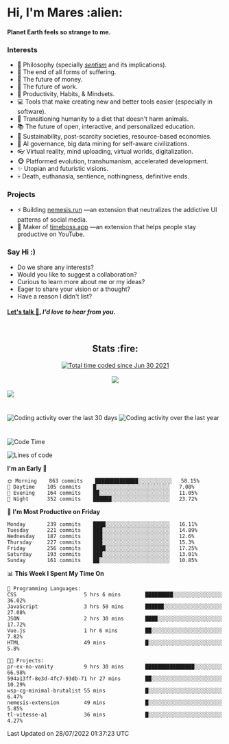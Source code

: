 <h1>Hi, I'm Mares :alien:</h1>

#### Planet Earth feels so strange to me.

### **Interests**

- 🌊 Philosophy (specially [_sentism_][sentismmedium] and its implications).
- 🎯 The end of all forms of suffering.
- 💸 The future of money.
- 💼 The future of work.
- 🧠 Productivity, Habits, & Mindsets.
- 💻 Tools that make creating new and better tools easier (especially in software).
- 🥗 Transitioning humanity to a diet that doesn't harm animals.
- 📚 The future of open, interactive, and personalized education.
- 🌱 Sustainability, post-scarcity societies, resource-based economies.
- 🤖 AI governance, big data mining for self-aware civilizations.
- 👓 Virtual reality, mind uploading, virtual worlds, digitalization.
- 🐵 Platformed evolution, transhumanism, accelerated development.
- ✨ Utopian and futuristic visions.
- 💀 Death, euthanasia, sentience, nothingness, definitive ends.


### **Projects**

- ⚡ Building [nemesis.run](https://chrome.google.com/webstore/detail/nemesis-%E2%80%93-humane-design-f/blfbbifgjgikekfochleknjcopefifgo?hl=en) —an extension that neutralizes the addictive UI patterns of social media.
- 💎 Maker of [timeboss.app](https://timeboss.app) —an extension that helps people stay productive on YouTube.


### **Say Hi :)**

- Do we share any interests?
- Would you like to suggest a collaboration?
- Curious to learn more about me or my ideas?
- Eager to share your vision or a thought?
- Have a reason I didn't list?

#### [Let's talk :wave:.](mailto:mareszhar@gmail.com) _I'd love to hear from you_.

[sentismmedium]: https://medium.com/@mareszhar/born-a-prisoner-a-reflection-about-life-its-struggles-and-a-plan-to-escape-d8566ce9b026

<br>

<h2 align="center">Stats :fire:</h2>

<div align="center">
  <a href="https://wakatime.com/@cfdc0e0d-4860-4b62-9ff0-cb659185525e">
    <img src="https://wakatime.com/badge/user/cfdc0e0d-4860-4b62-9ff0-cb659185525e.svg" alt="Total time coded since Jun 30 2021" />
  </a>
</div>

<br>

<!-- 
Add or remove this: 
&dates=B1AAB3FF 
...or this...
&date_format=M%20j%5B%2C%20Y%5D
from the *streak stats URL below* if they get bugged and aren't updating: 
-->

<div align="center">
  <img src="https://github-readme-streak-stats.herokuapp.com?user=mareszhar&theme=black-ice&hide_border=true&stroke=FFFFFF15&ring=DF8FFE&fire=DF8FFE&currStreakLabel=DF8FFE&background=1A232A&currStreakNum=86FFAB&dates=B1AAB3FF&date_format=M%20j%5B%2C%20Y%5D">
</div>

<br>

<img src="https://activity-graph.herokuapp.com/graph?username=mareszhar&theme=nord&bg_color=00000000&color=979797&line=DF8FFE&point=00000000&area=true&hide_border=true">

<br>

<h1></h1>

<img src="https://wakatime.com/share/@mares/5df0ff02-9c79-41b4-b540-51dc9c65a57b.svg" alt="Coding activity over the last 30 days" />
<img src="https://wakatime.com/share/@mares/ea89ba71-f374-40af-930c-e0655909fe37.svg" alt="Coding activity over the last year" />

<h1></h1>

<!--START_SECTION:waka-->
![Code Time](http://img.shields.io/badge/Code%20Time-547%20hrs%2017%20mins-blue)

![Lines of code](https://img.shields.io/badge/From%20Hello%20World%20I%27ve%20Written-146%20Thousand%20lines%20of%20code-blue)

**I'm an Early 🐤** 

```text
🌞 Morning    863 commits    ██████████████░░░░░░░░░░░   58.15% 
🌆 Daytime    105 commits    █░░░░░░░░░░░░░░░░░░░░░░░░   7.08% 
🌃 Evening    164 commits    ██░░░░░░░░░░░░░░░░░░░░░░░   11.05% 
🌙 Night      352 commits    ██████░░░░░░░░░░░░░░░░░░░   23.72%

```
📅 **I'm Most Productive on Friday** 

```text
Monday       239 commits    ████░░░░░░░░░░░░░░░░░░░░░   16.11% 
Tuesday      221 commits    ███░░░░░░░░░░░░░░░░░░░░░░   14.89% 
Wednesday    187 commits    ███░░░░░░░░░░░░░░░░░░░░░░   12.6% 
Thursday     227 commits    ███░░░░░░░░░░░░░░░░░░░░░░   15.3% 
Friday       256 commits    ████░░░░░░░░░░░░░░░░░░░░░   17.25% 
Saturday     193 commits    ███░░░░░░░░░░░░░░░░░░░░░░   13.01% 
Sunday       161 commits    ██░░░░░░░░░░░░░░░░░░░░░░░   10.85%

```


📊 **This Week I Spent My Time On** 

```text
💬 Programming Languages: 
CSS                      5 hrs 6 mins        █████████░░░░░░░░░░░░░░░░   36.02% 
JavaScript               3 hrs 50 mins       ██████░░░░░░░░░░░░░░░░░░░   27.08% 
JSON                     2 hrs 30 mins       ████░░░░░░░░░░░░░░░░░░░░░   17.72% 
Vue.js                   1 hr 6 mins         ██░░░░░░░░░░░░░░░░░░░░░░░   7.82% 
HTML                     49 mins             █░░░░░░░░░░░░░░░░░░░░░░░░   5.8%

🐱‍💻 Projects: 
pr-ex-no-vanity          9 hrs 30 mins       ████████████████░░░░░░░░░   66.98% 
594a13ff-8e3d-4fc7-93db-71 hr 27 mins        ██░░░░░░░░░░░░░░░░░░░░░░░   10.29% 
wsp-cg-minimal-brutalist 55 mins             █░░░░░░░░░░░░░░░░░░░░░░░░   6.47% 
nemesis-extension        49 mins             █░░░░░░░░░░░░░░░░░░░░░░░░   5.85% 
tl-vitesse-a1            36 mins             █░░░░░░░░░░░░░░░░░░░░░░░░   4.27%

```


 Last Updated on 28/07/2022 01:37:23 UTC
<!--END_SECTION:waka-->
